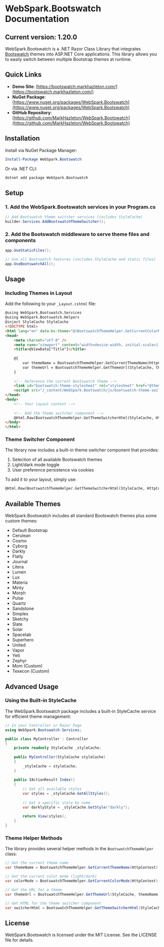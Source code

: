 # WebSpark.Bootswatch Documentation

## Current version: 1.20.0

WebSpark.Bootswatch is a .NET Razor Class Library that integrates [Bootswatch](https://bootswatch.com/) themes into ASP.NET Core applications. This library allows you to easily switch between multiple Bootstrap themes at runtime.

## Quick Links

- **Demo Site**: [https://bootswatch.markhazleton.com/](https://bootswatch.markhazleton.com/)
- **NuGet Package**: [https://www.nuget.org/packages/WebSpark.Bootswatch](https://www.nuget.org/packages/WebSpark.Bootswatch)
- **GitHub Repository**: [https://github.com/MarkHazleton/WebSpark.Bootswatch](https://github.com/MarkHazleton/WebSpark.Bootswatch)

## Installation

Install via NuGet Package Manager:

```powershell
Install-Package WebSpark.Bootswatch
```

Or via .NET CLI:

```bash
dotnet add package WebSpark.Bootswatch
```

## Setup

### 1. Add the WebSpark.Bootswatch services in your Program.cs

```csharp
// Add Bootswatch theme switcher services (includes StyleCache)
builder.Services.AddBootswatchThemeSwitcher();
```

### 2. Add the Bootswatch middleware to serve theme files and components

```csharp
app.UseStaticFiles();

// Use all Bootswatch features (includes StyleCache and static files)
app.UseBootswatchAll();
```

## Usage

### Including Themes in Layout

Add the following to your `_Layout.cshtml` file:

```html
@using WebSpark.Bootswatch.Services
@using WebSpark.Bootswatch.Helpers
@inject StyleCache StyleCache
<!DOCTYPE html>
<html lang="en" data-bs-theme="@(BootswatchThemeHelper.GetCurrentColorMode(HttpContext))">
<head>
    <meta charset="utf-8" />
    <meta name="viewport" content="width=device-width, initial-scale=1.0" />
    <title>@ViewData["Title"]</title>
    
    @{
        var themeName = BootswatchThemeHelper.GetCurrentThemeName(HttpContext);
        var themeUrl = BootswatchThemeHelper.GetThemeUrl(StyleCache, themeName);
    }
    
    <!-- Reference the current Bootswatch theme -->
    <link id="bootswatch-theme-stylesheet" rel="stylesheet" href="@themeUrl" />
    <script src="/_content/WebSpark.Bootswatch/js/bootswatch-theme-switcher.js"></script>
</head>
<body>
    <!-- Your layout content -->
    
    <!-- Add the theme switcher component -->
    @Html.Raw(BootswatchThemeHelper.GetThemeSwitcherHtml(StyleCache, HttpContext))
</body>
</html>
```

### Theme Switcher Component

The library now includes a built-in theme switcher component that provides:

1. Selection of all available Bootswatch themes
2. Light/dark mode toggle
3. User preference persistence via cookies

To add it to your layout, simply use:

```html
@Html.Raw(BootswatchThemeHelper.GetThemeSwitcherHtml(StyleCache, HttpContext))
```

## Available Themes

WebSpark.Bootswatch includes all standard Bootswatch themes plus some custom themes:

- Default Bootstrap
- Cerulean
- Cosmo
- Cyborg
- Darkly
- Flatly
- Journal
- Litera
- Lumen
- Lux
- Materia
- Minty
- Morph
- Pulse
- Quartz
- Sandstone
- Simplex
- Sketchy
- Slate
- Solar
- Spacelab
- Superhero
- United
- Vapor
- Yeti
- Zephyr
- Mom (Custom)
- Texecon (Custom)

## Advanced Usage

### Using the Built-in StyleCache

The WebSpark.Bootswatch package includes a built-in StyleCache service for efficient theme management:

```csharp
// In your Controller or Razor Page
using WebSpark.Bootswatch.Services;

public class MyController : Controller
{
    private readonly StyleCache _styleCache;
    
    public MyController(StyleCache styleCache)
    {
        _styleCache = styleCache;
    }
    
    public IActionResult Index()
    {
        // Get all available styles
        var styles = _styleCache.GetAllStyles();
        
        // Get a specific style by name
        var darklyStyle = _styleCache.GetStyle("darkly");
        
        return View(styles);
    }
}
```

### Theme Helper Methods

The library provides several helper methods in the `BootswatchThemeHelper` class:

```csharp
// Get the current theme name
var themeName = BootswatchThemeHelper.GetCurrentThemeName(HttpContext);

// Get the current color mode (light/dark)
var colorMode = BootswatchThemeHelper.GetCurrentColorMode(HttpContext);

// Get the URL for a theme
var themeUrl = BootswatchThemeHelper.GetThemeUrl(StyleCache, themeName);

// Get HTML for the theme switcher component
var switcherHtml = BootswatchThemeHelper.GetThemeSwitcherHtml(StyleCache, HttpContext);
```

## License

WebSpark.Bootswatch is licensed under the MIT License. See the LICENSE file for details.

